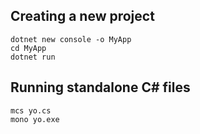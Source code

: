 ## Creating a new project

```
dotnet new console -o MyApp
cd MyApp
dotnet run
```

## Running standalone C# files
```
mcs yo.cs 
mono yo.exe
```
